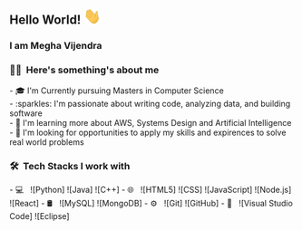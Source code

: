 ## Hello World!  <img src="Hey.gif" width="30px"></h2>

### I am Megha Vijendra 

<h3> 👩‍💻 &nbsp;Here's something's about me </h3>
- 🎓 I'm Currently pursuing Masters in Computer Science </br>
- :sparkles: I'm passionate about writing code, analyzing data, and building software </br>
- 🌱 I'm learning more about AWS, Systems Design and Artificial Intelligence  </br>
- 💼 I'm looking for opportunities to apply my skills and expirences to solve real world problems </br>

<h3> 🛠 &nbsp;Tech Stacks I work with </h3>
- 💻 &nbsp;
  ![Python]
  ![Java]
  ![C++]
- 🌐 &nbsp;
  ![HTML5]
  ![CSS]
  ![JavaScript]
  ![Node.js]
  ![React]
- 🛢 &nbsp;
  ![MySQL]
  ![MongoDB]
- ⚙️ &nbsp;
  ![Git]
  ![GitHub]
- 🔧 &nbsp;
  ![Visual Studio Code]
  ![Eclipse]

